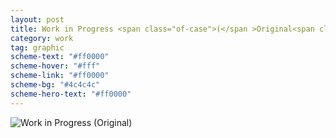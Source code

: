 ```yaml
---
layout: post
title: Work in Progress <span class="of-case">(</span >Original<span class="of-case">)</span>
category: work
tag: graphic
scheme-text: "#ff0000"
scheme-hover: "#fff"
scheme-link: "#ff0000"
scheme-bg: "#4c4c4c"
scheme-hero-text: "#ff0000"
---
```


<p><img src="{{ site.file }}/work/work_in_progress_original.gif" alt="Work in Progress (Original)" data-lightense-background="#ff0000"></p>
